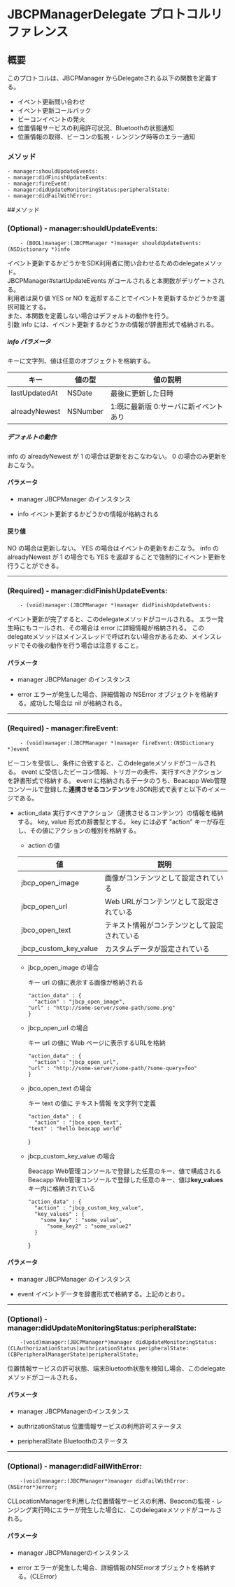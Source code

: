 # JBCPManagerDelegate プロトコルリファレンス

## 概要
このプロトコルは、JBCPManager からDelegateされる以下の関数を定義する。

- イベント更新問い合わせ
- イベント更新コールバック
- ビーコンイベントの発火
- 位置情報サービスの利用許可状況、Bluetoothの状態通知
- 位置情報の取得、ビーコンの監視・レンジング時等のエラー通知

### メソッド

    - manager:shouldUpdateEvents:
    - manager:didFinishUpdateEvents:
    - manager:fireEvent:
    - manager:didUpdateMonitoringStatus:peripheralState:
    - manager:didFailWithError:

##メソッド

### (Optional) - manager:shouldUpdateEvents:

		- (BOOL)manager:(JBCPManager *)manager shouldUpdateEvents:(NSDictionary *)info

イベント更新するかどうかをSDK利用者に問い合わせるためのdelegateメソッド。  
JBCPManager#startUpdateEvents がコールされると本関数がデリゲートされる。  
利用者は戻り値 YES or NO を返却することでイベントを更新するかどうかを選択可能とする。  
また、本関数を定義しない場合はデフォルトの動作を行う。  
引数 info には、イベント更新するかどうかの情報が辞書形式で格納される。  

##### info パラメータ
キーに文字列、値は任意のオブジェクトを格納する。  

|キー               |値の型   |値の説明                                  |
|-------------------|---------|------------------------------------------|
|lastUpdatedAt      |NSDate   |最後に更新した日時                        |
|alreadyNewest      |NSNumber |1:既に最新版  0:サーバに新イベントあり  |


##### デフォルトの動作

info の alreadyNewest が 1 の場合は更新をおこなわない。 0 の場合のみ更新をおこなう。



#### パラメータ
- manager
JBCPManager のインスタンス

- info
イベント更新するかどうかの情報が格納される


#### 戻り値
NO の場合は更新しない。
YES の場合はイベントの更新をおこなう。
info の alreadyNewest が 1 の場合でも YES を返却することで強制的にイベント更新を行うことができる。

-----

### (Required) - manager:didFinishUpdateEvents:

		- (void)manager:(JBCPManager *)manager didFinishUpdateEvents:

イベント更新が完了すると、このdelegateメソッドがコールされる。
エラー発生時にもコールされ、その場合は error に詳細情報が格納される。
このdelegateメソッドはメインスレッドで呼ばれない場合があるため、メインスレッドでその後の動作を行う場合は注意すること。

#### パラメータ
- manager
JBCPManager のインスタンス

- error
エラーが発生した場合、詳細情報の NSError オブジェクトを格納する。成功した場合は nil が格納される。

-----

### (Required) - manager:fireEvent:


		- (void)manager:(JBCPManager *)manager fireEvent:(NSDictionary *)event

ビーコンを受信し、条件に合致すると、このdelegateメソッドがコールされる。
event に受信したビーコン情報、トリガーの条件、実行すべきアクションを辞書形式で格納する。
event に格納されるデータのうち、Beacapp Web管理コンソールで登録した**連携させるコンテンツ**をJSON形式で表すと以下のイメージである。

- action_data
 実行すべきアクション（連携させるコンテンツ）の情報を格納する。
 key, value 形式の辞書型とする。
 key には必ず "action" キーが存在し、その値にアクションの種別を格納する。

  - action の値

  |値           |説明                  |
  |-------------|----------------------|
  |jbcp_open_image |画像がコンテンツとして設定されている          |
  |jbcp_open_url     |Web URLがコンテンツとして設定されている       |
  |jbco_open_text   |テキスト情報がコンテンツとして設定されている       |
  |jbcp_custom_key_value       |カスタムデータが設定されている  |

  - jbcp_open_image の場合

    キー url の値に表示する画像が格納される

	    "action_data" : {
    	  "action" : "jbcp_open_image",
      	"url" : "http://some-server/some-path/some.png"
    	}

  - jbcp_open_url の場合

    キー url の値に Web ページに表示するURLを格納

	    "action_data" : {
    	  "action" : "jbcp_open_url",
      	"url" : "http://some-server/some-path/?some-query=foo"
    	}

  - jbco_open_text の場合

    キー text の値に テキスト情報 を文字列で定義

	    "action_data" : {
    	  "action" : "jbco_open_text",
      	"text" : "hello beacapp world"
   	 }

  - jbcp_custom_key_value の場合

  	Beacapp Web管理コンソールで登録した任意のキー、値で構成される
	Beacapp Web管理コンソールで登録した任意のキー、値は**key_values**キー内に格納されている

	    "action_data" : {
    	  "action" : "jbcp_custom_key_value",
		  "key_values" : {
		  	"some_key" : "some_value",
			  "some_key2" : "some_value2"
		  }
   	 }


#### パラメータ
- manager
JBCPManager のインスタンス

- event
イベントデータを辞書形式で格納する。上記のとおり。

-------

### (Optional) - manager:didUpdateMonitoringStatus:peripheralState:

		-(void)manager:(JBCPManager*)manager didUpdateMonitoringStatus:(CLAuthorizationStatus)authrizationStatus peripheralState:(CBPeripheralManagerState)peripheralState;

位置情報サービスの許可状態、端末Bluetooth状態を検知し場合、このdelegateメソッドがコールされる。

#### パラメータ
- manager
JBCPManagerのインスタンス

- authrizationStatus
位置情報サービスの利用許可ステータス

- peripheralState
Bluetoothのステータス

------

### (Optional) - manager:didFailWithError:

		-(void)manager:(JBCPManager*)manager didFailWithError:(NSError*)error;

CLLocationManagerを利用した位置情報サービスの利用、Beaconの監視・レンジング実行時にエラーが発生した場合に、このdelegateメソッドがコールされる。

#### パラメータ
- manager
JBCPManagerのインスタンス

- error
エラーが発生した場合、詳細情報のNSErrorオブジェクトを格納する。(CLError）
